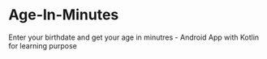 # Age-In-Minutes
Enter your birthdate and get your age in minutres - Android App with Kotlin for learning purpose
